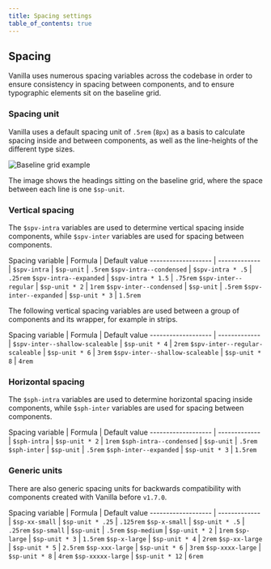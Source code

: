 ```yaml
---
title: Spacing settings
table_of_contents: true
---
```


## Spacing

Vanilla uses numerous spacing variables across the codebase in order to ensure consistency in spacing between components, and to ensure typographic elements sit on the baseline grid.

### Spacing unit

Vanilla uses a default spacing unit of `.5rem` (`8px`) as a basis to calculate spacing inside and between components, as well as the line-heights of the different type sizes.

![Baseline grid example](https://assets.ubuntu.com/v1/d2c31b2d-screenshot.png "Baseline grid example")

The image shows the headings sitting on the baseline grid, where the space between each line is one `$sp-unit`.

### Vertical spacing

The `$spv-intra` variables are used to determine vertical spacing inside components, while `$spv-inter` variables are used for spacing between components.

Spacing variable | Formula | Default value
 ------------------- | ------------- |
`$spv-intra` | `$sp-unit` | `.5rem`
`$spv-intra--condensed` | `$spv-intra * .5` | `.25rem`
`$spv-intra--expanded` | `$spv-intra * 1.5` | `.75rem`
`$spv-inter--regular` | `$sp-unit * 2` | `1rem`
`$spv-inter--condensed` | `$sp-unit` | `.5rem`
`$spv-inter--expanded` | `$sp-unit * 3` | `1.5rem`

The following vertical spacing variables are used between a group of components and its wrapper, for example in strips.

Spacing variable | Formula | Default value
 ------------------- | ------------- |
`$spv-inter--shallow-scaleable` | `$sp-unit * 4` | `2rem`
`$spv-inter--regular-scaleable` | `$sp-unit * 6` | `3rem`
`$spv-inter--shallow-scaleable` | `$sp-unit * 8` | `4rem`

### Horizontal spacing

The `$sph-intra` variables are used to determine horizontal spacing inside components, while `$sph-inter` variables are used for spacing between components.

Spacing variable | Formula | Default value
 ------------------- | ------------- |
`$sph-intra` | `$sp-unit * 2` | `1rem`
`$sph-intra--condensed` | `$sp-unit` | `.5rem`
`$sph-inter` | `$sp-unit` | `.5rem`
`$sph-inter--expanded` | `$sp-unit * 3` | `1.5rem`

### Generic units

There are also generic spacing units for backwards compatibility with components created with Vanilla before `v1.7.0`.

Spacing variable | Formula | Default value
 ------------------- | ------------- |
`$sp-xx-small` | `$sp-unit * .25` | `.125rem`
`$sp-x-small` | `$sp-unit * .5` | `.25rem`
`$sp-small` | `$sp-unit` | `.5rem`
`$sp-medium` | `$sp-unit * 2` | `1rem`
`$sp-large` | `$sp-unit * 3` | `1.5rem`
`$sp-x-large` | `$sp-unit * 4` | `2rem`
`$sp-xx-large` | `$sp-unit * 5` | `2.5rem`
`$sp-xxx-large` | `$sp-unit * 6` | `3rem`
`$sp-xxxx-large` | `$sp-unit * 8` | `4rem`
`$sp-xxxxx-large` | `$sp-unit * 12` | `6rem`

